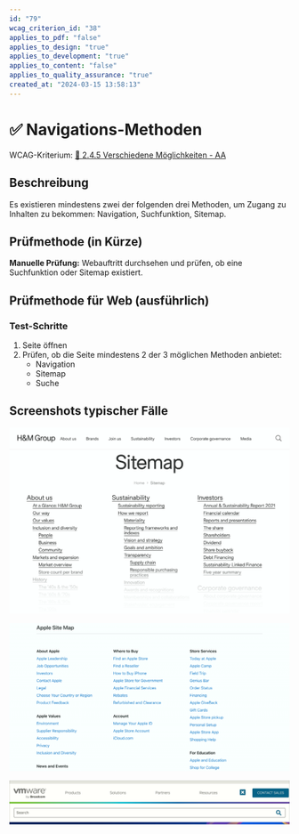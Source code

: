 ```yaml
---
id: "79"
wcag_criterion_id: "38"
applies_to_pdf: "false"
applies_to_design: "true"
applies_to_development: "true"
applies_to_content: "false"
applies_to_quality_assurance: "true"
created_at: "2024-03-15 13:58:13"
---
```


# ✅ Navigations-Methoden

WCAG-Kriterium: [📜 2.4.5 Verschiedene Möglichkeiten - AA](..)

## Beschreibung

Es existieren mindestens zwei der folgenden drei Methoden, um Zugang zu Inhalten zu bekommen: Navigation, Suchfunktion, Sitemap.

## Prüfmethode (in Kürze)

**Manuelle Prüfung:** Webauftritt durchsehen und prüfen, ob eine Suchfunktion oder Sitemap existiert.

## Prüfmethode für Web (ausführlich)

### Test-Schritte

1. Seite öffnen
1. Prüfen, ob die Seite mindestens 2 der 3 möglichen Methoden anbietet:
    - Navigation
    - Sitemap
    - Suche

## Screenshots typischer Fälle

![Sitemap der H&M-Group](images/sitemap-der-hm-group.png)

![Sitemap von Apple](images/sitemap-von-apple.png)

![Suche auf VMWare.com](images/suche-auf-vmwarecom.png)
